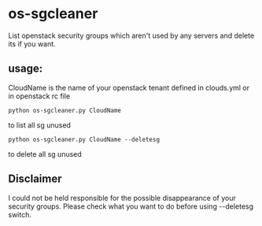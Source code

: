 # os-sgcleaner
List openstack security groups which aren't used by any servers and delete its if you want.

## usage:
CloudName is the name of your openstack tenant defined in clouds.yml
or in openstack rc file

```shell
python os-sgcleaner.py CloudName
```
to list all sg unused

```shell
python os-sgcleaner.py CloudName --deletesg
```
to delete all sg unused

## Disclaimer
I could not be held responsible for the possible disappearance of your security groups. Please check what you want to do before using --deletesg switch.
